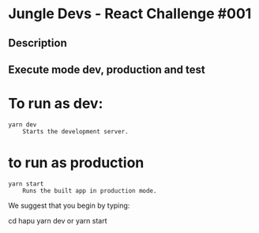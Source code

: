 # Jungle Devs - React Challenge #001

## Description


## Execute mode dev, production and test

# To run as dev:
 	yarn dev
    	Starts the development server.

# to run as production
  	yarn start
    	Runs the built app in production mode.

We suggest that you begin by typing:

  cd hapu
  yarn dev or yarn start